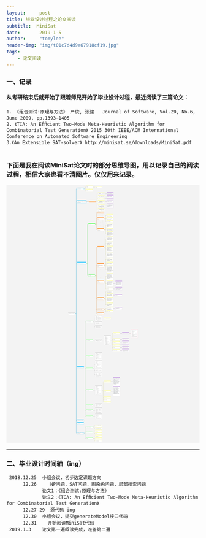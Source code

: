 ```yaml
---
layout:     post
title: 毕业设计过程之论文阅读
subtitle:  MiniSat
date:       2019-1-5
author:     "tomylee"
header-img: "img/t01c7d4d9a67918cf19.jpg"
tags:
    - 论文阅读
---
```


### 一、记录
#### 从考研结束后就开始了跟着师兄开始了毕业设计过程，最近阅读了三篇论文：

```
1. 《组合测试:原理与方法》 严俊, 张健   Journal of Software, Vol.20, No.6, June 2009, pp.1393−1405 
2. 《TCA: An Efﬁcient Two-Mode Meta-Heuristic Algorithm for Combinatorial Test Generation》 2015 30th IEEE/ACM International Conference on Automated Software Engineering
3.《An Extensible SAT-solver》 http://minisat.se/downloads/MiniSat.pdf


```
### 下面是我在阅读MiniSat论文时的部分思维导图，用以记录自己的阅读过程，相信大家也看不清图片。仅仅用来记录。

![minisat](/img/report/MiniSat_withMarginNotes.png)

---
### 二、毕业设计时间轴（ing）
```
 2018.12.25  小组会议，初步选定课题方向
      12.26     NP问题，SAT问题，图染色问题，局部搜索问题  
             论文1：《组合测试:原理与方法》
             论文2：《TCA: An Efﬁcient Two-Mode Meta-Heuristic Algorithm for Combinatorial Test Generation》
      12.27-29  源代码 ing
      12.30  小组会议，提交generateModel接口代码
      12.31    开始阅读MiniSat代码
 2019.1.3    论文第一遍概读完成，准备第二遍
```
